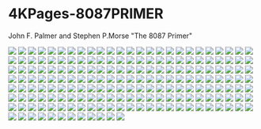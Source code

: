 # 4KPages-8087PRIMER
John F. Palmer and Stephen P.Morse "The 8087 Primer"


![](https://github.com/KilianKegel/4KPages-8087PRIMER/blob/main/images/_COVERfront2.jpeg) 
![](https://github.com/KilianKegel/4KPages-8087PRIMER/blob/main/images/_COVERrear2.jpeg) 
![](https://github.com/KilianKegel/4KPages-8087PRIMER/blob/main/images/THE8087PRIMER_000.jpg) 
![](https://github.com/KilianKegel/4KPages-8087PRIMER/blob/main/images/THE8087PRIMER_001.jpg) 
![](https://github.com/KilianKegel/4KPages-8087PRIMER/blob/main/images/THE8087PRIMER_002.jpg) 
![](https://github.com/KilianKegel/4KPages-8087PRIMER/blob/main/images/THE8087PRIMER_003.jpg) 
![](https://github.com/KilianKegel/4KPages-8087PRIMER/blob/main/images/THE8087PRIMER_004.jpg) 
![](https://github.com/KilianKegel/4KPages-8087PRIMER/blob/main/images/THE8087PRIMER_005.jpg) 
![](https://github.com/KilianKegel/4KPages-8087PRIMER/blob/main/images/THE8087PRIMER_006.jpg) 
![](https://github.com/KilianKegel/4KPages-8087PRIMER/blob/main/images/THE8087PRIMER_007.jpg) 
![](https://github.com/KilianKegel/4KPages-8087PRIMER/blob/main/images/THE8087PRIMER_008.jpg) 
![](https://github.com/KilianKegel/4KPages-8087PRIMER/blob/main/images/THE8087PRIMER_009.jpg) 
![](https://github.com/KilianKegel/4KPages-8087PRIMER/blob/main/images/THE8087PRIMER_010.jpg) 
![](https://github.com/KilianKegel/4KPages-8087PRIMER/blob/main/images/THE8087PRIMER_011.jpg) 
![](https://github.com/KilianKegel/4KPages-8087PRIMER/blob/main/images/THE8087PRIMER_012.jpg) 
![](https://github.com/KilianKegel/4KPages-8087PRIMER/blob/main/images/THE8087PRIMER_013.jpg) 
![](https://github.com/KilianKegel/4KPages-8087PRIMER/blob/main/images/THE8087PRIMER_014.jpg) 
![](https://github.com/KilianKegel/4KPages-8087PRIMER/blob/main/images/THE8087PRIMER_015.jpg) 
![](https://github.com/KilianKegel/4KPages-8087PRIMER/blob/main/images/THE8087PRIMER_016.jpg) 
![](https://github.com/KilianKegel/4KPages-8087PRIMER/blob/main/images/THE8087PRIMER_017.jpg) 
![](https://github.com/KilianKegel/4KPages-8087PRIMER/blob/main/images/THE8087PRIMER_018.jpg) 
![](https://github.com/KilianKegel/4KPages-8087PRIMER/blob/main/images/THE8087PRIMER_019.jpg) 
![](https://github.com/KilianKegel/4KPages-8087PRIMER/blob/main/images/THE8087PRIMER_020.jpg) 
![](https://github.com/KilianKegel/4KPages-8087PRIMER/blob/main/images/THE8087PRIMER_021.jpg) 
![](https://github.com/KilianKegel/4KPages-8087PRIMER/blob/main/images/THE8087PRIMER_022.jpg) 
![](https://github.com/KilianKegel/4KPages-8087PRIMER/blob/main/images/THE8087PRIMER_023.jpg) 
![](https://github.com/KilianKegel/4KPages-8087PRIMER/blob/main/images/THE8087PRIMER_024.jpg) 
![](https://github.com/KilianKegel/4KPages-8087PRIMER/blob/main/images/THE8087PRIMER_025.jpg) 
![](https://github.com/KilianKegel/4KPages-8087PRIMER/blob/main/images/THE8087PRIMER_026.jpg) 
![](https://github.com/KilianKegel/4KPages-8087PRIMER/blob/main/images/THE8087PRIMER_027.jpg) 
![](https://github.com/KilianKegel/4KPages-8087PRIMER/blob/main/images/THE8087PRIMER_028.jpg) 
![](https://github.com/KilianKegel/4KPages-8087PRIMER/blob/main/images/THE8087PRIMER_029.jpg) 
![](https://github.com/KilianKegel/4KPages-8087PRIMER/blob/main/images/THE8087PRIMER_030.jpg) 
![](https://github.com/KilianKegel/4KPages-8087PRIMER/blob/main/images/THE8087PRIMER_031.jpg) 
![](https://github.com/KilianKegel/4KPages-8087PRIMER/blob/main/images/THE8087PRIMER_032.jpg) 
![](https://github.com/KilianKegel/4KPages-8087PRIMER/blob/main/images/THE8087PRIMER_033.jpg) 
![](https://github.com/KilianKegel/4KPages-8087PRIMER/blob/main/images/THE8087PRIMER_034.jpg) 
![](https://github.com/KilianKegel/4KPages-8087PRIMER/blob/main/images/THE8087PRIMER_035.jpg) 
![](https://github.com/KilianKegel/4KPages-8087PRIMER/blob/main/images/THE8087PRIMER_036.jpg) 
![](https://github.com/KilianKegel/4KPages-8087PRIMER/blob/main/images/THE8087PRIMER_037.jpg) 
![](https://github.com/KilianKegel/4KPages-8087PRIMER/blob/main/images/THE8087PRIMER_038.jpg) 
![](https://github.com/KilianKegel/4KPages-8087PRIMER/blob/main/images/THE8087PRIMER_039.jpg) 
![](https://github.com/KilianKegel/4KPages-8087PRIMER/blob/main/images/THE8087PRIMER_040.jpg) 
![](https://github.com/KilianKegel/4KPages-8087PRIMER/blob/main/images/THE8087PRIMER_041.jpg) 
![](https://github.com/KilianKegel/4KPages-8087PRIMER/blob/main/images/THE8087PRIMER_042.jpg) 
![](https://github.com/KilianKegel/4KPages-8087PRIMER/blob/main/images/THE8087PRIMER_043.jpg) 
![](https://github.com/KilianKegel/4KPages-8087PRIMER/blob/main/images/THE8087PRIMER_044.jpg) 
![](https://github.com/KilianKegel/4KPages-8087PRIMER/blob/main/images/THE8087PRIMER_045.jpg) 
![](https://github.com/KilianKegel/4KPages-8087PRIMER/blob/main/images/THE8087PRIMER_046.jpg) 
![](https://github.com/KilianKegel/4KPages-8087PRIMER/blob/main/images/THE8087PRIMER_047.jpg) 
![](https://github.com/KilianKegel/4KPages-8087PRIMER/blob/main/images/THE8087PRIMER_048.jpg) 
![](https://github.com/KilianKegel/4KPages-8087PRIMER/blob/main/images/THE8087PRIMER_049.jpg) 
![](https://github.com/KilianKegel/4KPages-8087PRIMER/blob/main/images/THE8087PRIMER_050.jpg) 
![](https://github.com/KilianKegel/4KPages-8087PRIMER/blob/main/images/THE8087PRIMER_051.jpg) 
![](https://github.com/KilianKegel/4KPages-8087PRIMER/blob/main/images/THE8087PRIMER_052.jpg) 
![](https://github.com/KilianKegel/4KPages-8087PRIMER/blob/main/images/THE8087PRIMER_053.jpg) 
![](https://github.com/KilianKegel/4KPages-8087PRIMER/blob/main/images/THE8087PRIMER_054.jpg) 
![](https://github.com/KilianKegel/4KPages-8087PRIMER/blob/main/images/THE8087PRIMER_055.jpg) 
![](https://github.com/KilianKegel/4KPages-8087PRIMER/blob/main/images/THE8087PRIMER_056.jpg) 
![](https://github.com/KilianKegel/4KPages-8087PRIMER/blob/main/images/THE8087PRIMER_057.jpg) 
![](https://github.com/KilianKegel/4KPages-8087PRIMER/blob/main/images/THE8087PRIMER_058.jpg) 
![](https://github.com/KilianKegel/4KPages-8087PRIMER/blob/main/images/THE8087PRIMER_059.jpg) 
![](https://github.com/KilianKegel/4KPages-8087PRIMER/blob/main/images/THE8087PRIMER_060.jpg) 
![](https://github.com/KilianKegel/4KPages-8087PRIMER/blob/main/images/THE8087PRIMER_061.jpg) 
![](https://github.com/KilianKegel/4KPages-8087PRIMER/blob/main/images/THE8087PRIMER_062.jpg) 
![](https://github.com/KilianKegel/4KPages-8087PRIMER/blob/main/images/THE8087PRIMER_063.jpg) 
![](https://github.com/KilianKegel/4KPages-8087PRIMER/blob/main/images/THE8087PRIMER_064.jpg) 
![](https://github.com/KilianKegel/4KPages-8087PRIMER/blob/main/images/THE8087PRIMER_065.jpg) 
![](https://github.com/KilianKegel/4KPages-8087PRIMER/blob/main/images/THE8087PRIMER_066.jpg) 
![](https://github.com/KilianKegel/4KPages-8087PRIMER/blob/main/images/THE8087PRIMER_067.jpg) 
![](https://github.com/KilianKegel/4KPages-8087PRIMER/blob/main/images/THE8087PRIMER_068.jpg) 
![](https://github.com/KilianKegel/4KPages-8087PRIMER/blob/main/images/THE8087PRIMER_069.jpg) 
![](https://github.com/KilianKegel/4KPages-8087PRIMER/blob/main/images/THE8087PRIMER_070.jpg) 
![](https://github.com/KilianKegel/4KPages-8087PRIMER/blob/main/images/THE8087PRIMER_071.jpg) 
![](https://github.com/KilianKegel/4KPages-8087PRIMER/blob/main/images/THE8087PRIMER_072.jpg) 
![](https://github.com/KilianKegel/4KPages-8087PRIMER/blob/main/images/THE8087PRIMER_073.jpg) 
![](https://github.com/KilianKegel/4KPages-8087PRIMER/blob/main/images/THE8087PRIMER_074.jpg) 
![](https://github.com/KilianKegel/4KPages-8087PRIMER/blob/main/images/THE8087PRIMER_075.jpg) 
![](https://github.com/KilianKegel/4KPages-8087PRIMER/blob/main/images/THE8087PRIMER_076.jpg) 
![](https://github.com/KilianKegel/4KPages-8087PRIMER/blob/main/images/THE8087PRIMER_077.jpg) 
![](https://github.com/KilianKegel/4KPages-8087PRIMER/blob/main/images/THE8087PRIMER_078.jpg) 
![](https://github.com/KilianKegel/4KPages-8087PRIMER/blob/main/images/THE8087PRIMER_079.jpg) 
![](https://github.com/KilianKegel/4KPages-8087PRIMER/blob/main/images/THE8087PRIMER_080.jpg) 
![](https://github.com/KilianKegel/4KPages-8087PRIMER/blob/main/images/THE8087PRIMER_081.jpg) 
![](https://github.com/KilianKegel/4KPages-8087PRIMER/blob/main/images/THE8087PRIMER_082.jpg) 
![](https://github.com/KilianKegel/4KPages-8087PRIMER/blob/main/images/THE8087PRIMER_083.jpg) 
![](https://github.com/KilianKegel/4KPages-8087PRIMER/blob/main/images/THE8087PRIMER_084.jpg) 
![](https://github.com/KilianKegel/4KPages-8087PRIMER/blob/main/images/THE8087PRIMER_085.jpg) 
![](https://github.com/KilianKegel/4KPages-8087PRIMER/blob/main/images/THE8087PRIMER_086.jpg) 
![](https://github.com/KilianKegel/4KPages-8087PRIMER/blob/main/images/THE8087PRIMER_087.jpg) 
![](https://github.com/KilianKegel/4KPages-8087PRIMER/blob/main/images/THE8087PRIMER_088.jpg) 
![](https://github.com/KilianKegel/4KPages-8087PRIMER/blob/main/images/THE8087PRIMER_089.jpg) 
![](https://github.com/KilianKegel/4KPages-8087PRIMER/blob/main/images/THE8087PRIMER_090.jpg) 
![](https://github.com/KilianKegel/4KPages-8087PRIMER/blob/main/images/THE8087PRIMER_091.jpg) 
![](https://github.com/KilianKegel/4KPages-8087PRIMER/blob/main/images/THE8087PRIMER_092.jpg) 
![](https://github.com/KilianKegel/4KPages-8087PRIMER/blob/main/images/THE8087PRIMER_093.jpg) 
![](https://github.com/KilianKegel/4KPages-8087PRIMER/blob/main/images/THE8087PRIMER_094.jpg) 
![](https://github.com/KilianKegel/4KPages-8087PRIMER/blob/main/images/THE8087PRIMER_095.jpg) 
![](https://github.com/KilianKegel/4KPages-8087PRIMER/blob/main/images/THE8087PRIMER_096.jpg) 
![](https://github.com/KilianKegel/4KPages-8087PRIMER/blob/main/images/THE8087PRIMER_097.jpg) 
![](https://github.com/KilianKegel/4KPages-8087PRIMER/blob/main/images/THE8087PRIMER_098.jpg) 
![](https://github.com/KilianKegel/4KPages-8087PRIMER/blob/main/images/THE8087PRIMER_099.jpg) 
![](https://github.com/KilianKegel/4KPages-8087PRIMER/blob/main/images/THE8087PRIMER_100.jpg) 
![](https://github.com/KilianKegel/4KPages-8087PRIMER/blob/main/images/THE8087PRIMER_101.jpg) 
![](https://github.com/KilianKegel/4KPages-8087PRIMER/blob/main/images/THE8087PRIMER_102.jpg) 
![](https://github.com/KilianKegel/4KPages-8087PRIMER/blob/main/images/THE8087PRIMER_103.jpg) 
![](https://github.com/KilianKegel/4KPages-8087PRIMER/blob/main/images/THE8087PRIMER_104.jpg) 
![](https://github.com/KilianKegel/4KPages-8087PRIMER/blob/main/images/THE8087PRIMER_105.jpg) 
![](https://github.com/KilianKegel/4KPages-8087PRIMER/blob/main/images/THE8087PRIMER_106.jpg) 
![](https://github.com/KilianKegel/4KPages-8087PRIMER/blob/main/images/THE8087PRIMER_107.jpg) 
![](https://github.com/KilianKegel/4KPages-8087PRIMER/blob/main/images/THE8087PRIMER_108.jpg) 
![](https://github.com/KilianKegel/4KPages-8087PRIMER/blob/main/images/THE8087PRIMER_109.jpg) 
![](https://github.com/KilianKegel/4KPages-8087PRIMER/blob/main/images/THE8087PRIMER_110.jpg) 
![](https://github.com/KilianKegel/4KPages-8087PRIMER/blob/main/images/THE8087PRIMER_111.jpg) 
![](https://github.com/KilianKegel/4KPages-8087PRIMER/blob/main/images/THE8087PRIMER_112.jpg) 
![](https://github.com/KilianKegel/4KPages-8087PRIMER/blob/main/images/THE8087PRIMER_113.jpg) 
![](https://github.com/KilianKegel/4KPages-8087PRIMER/blob/main/images/THE8087PRIMER_114.jpg) 
![](https://github.com/KilianKegel/4KPages-8087PRIMER/blob/main/images/THE8087PRIMER_115.jpg) 
![](https://github.com/KilianKegel/4KPages-8087PRIMER/blob/main/images/THE8087PRIMER_116.jpg) 
![](https://github.com/KilianKegel/4KPages-8087PRIMER/blob/main/images/THE8087PRIMER_117.jpg) 
![](https://github.com/KilianKegel/4KPages-8087PRIMER/blob/main/images/THE8087PRIMER_118.jpg) 
![](https://github.com/KilianKegel/4KPages-8087PRIMER/blob/main/images/THE8087PRIMER_119.jpg) 
![](https://github.com/KilianKegel/4KPages-8087PRIMER/blob/main/images/THE8087PRIMER_120.jpg) 
![](https://github.com/KilianKegel/4KPages-8087PRIMER/blob/main/images/THE8087PRIMER_121.jpg) 
![](https://github.com/KilianKegel/4KPages-8087PRIMER/blob/main/images/THE8087PRIMER_122.jpg) 
![](https://github.com/KilianKegel/4KPages-8087PRIMER/blob/main/images/THE8087PRIMER_123.jpg) 
![](https://github.com/KilianKegel/4KPages-8087PRIMER/blob/main/images/THE8087PRIMER_124.jpg) 
![](https://github.com/KilianKegel/4KPages-8087PRIMER/blob/main/images/THE8087PRIMER_125.jpg) 
![](https://github.com/KilianKegel/4KPages-8087PRIMER/blob/main/images/THE8087PRIMER_126.jpg) 
![](https://github.com/KilianKegel/4KPages-8087PRIMER/blob/main/images/THE8087PRIMER_127.jpg) 
![](https://github.com/KilianKegel/4KPages-8087PRIMER/blob/main/images/THE8087PRIMER_128.jpg) 
![](https://github.com/KilianKegel/4KPages-8087PRIMER/blob/main/images/THE8087PRIMER_129.jpg) 
![](https://github.com/KilianKegel/4KPages-8087PRIMER/blob/main/images/THE8087PRIMER_130.jpg) 
![](https://github.com/KilianKegel/4KPages-8087PRIMER/blob/main/images/THE8087PRIMER_131.jpg) 
![](https://github.com/KilianKegel/4KPages-8087PRIMER/blob/main/images/THE8087PRIMER_132.jpg) 
![](https://github.com/KilianKegel/4KPages-8087PRIMER/blob/main/images/THE8087PRIMER_133.jpg) 
![](https://github.com/KilianKegel/4KPages-8087PRIMER/blob/main/images/THE8087PRIMER_134.jpg) 
![](https://github.com/KilianKegel/4KPages-8087PRIMER/blob/main/images/THE8087PRIMER_135.jpg) 
![](https://github.com/KilianKegel/4KPages-8087PRIMER/blob/main/images/THE8087PRIMER_136.jpg) 
![](https://github.com/KilianKegel/4KPages-8087PRIMER/blob/main/images/THE8087PRIMER_137.jpg) 
![](https://github.com/KilianKegel/4KPages-8087PRIMER/blob/main/images/THE8087PRIMER_138.jpg) 
![](https://github.com/KilianKegel/4KPages-8087PRIMER/blob/main/images/THE8087PRIMER_139.jpg) 
![](https://github.com/KilianKegel/4KPages-8087PRIMER/blob/main/images/THE8087PRIMER_140.jpg) 
![](https://github.com/KilianKegel/4KPages-8087PRIMER/blob/main/images/THE8087PRIMER_141.jpg) 
![](https://github.com/KilianKegel/4KPages-8087PRIMER/blob/main/images/THE8087PRIMER_142.jpg) 
![](https://github.com/KilianKegel/4KPages-8087PRIMER/blob/main/images/THE8087PRIMER_143.jpg) 
![](https://github.com/KilianKegel/4KPages-8087PRIMER/blob/main/images/THE8087PRIMER_144.jpg) 
![](https://github.com/KilianKegel/4KPages-8087PRIMER/blob/main/images/THE8087PRIMER_145.jpg) 
![](https://github.com/KilianKegel/4KPages-8087PRIMER/blob/main/images/THE8087PRIMER_146.jpg) 
![](https://github.com/KilianKegel/4KPages-8087PRIMER/blob/main/images/THE8087PRIMER_147.jpg) 
![](https://github.com/KilianKegel/4KPages-8087PRIMER/blob/main/images/THE8087PRIMER_148.jpg) 
![](https://github.com/KilianKegel/4KPages-8087PRIMER/blob/main/images/THE8087PRIMER_149.jpg) 
![](https://github.com/KilianKegel/4KPages-8087PRIMER/blob/main/images/THE8087PRIMER_150.jpg) 
![](https://github.com/KilianKegel/4KPages-8087PRIMER/blob/main/images/THE8087PRIMER_151.jpg) 
![](https://github.com/KilianKegel/4KPages-8087PRIMER/blob/main/images/THE8087PRIMER_152.jpg) 
![](https://github.com/KilianKegel/4KPages-8087PRIMER/blob/main/images/THE8087PRIMER_153.jpg) 
![](https://github.com/KilianKegel/4KPages-8087PRIMER/blob/main/images/THE8087PRIMER_154.jpg) 
![](https://github.com/KilianKegel/4KPages-8087PRIMER/blob/main/images/THE8087PRIMER_155.jpg) 
![](https://github.com/KilianKegel/4KPages-8087PRIMER/blob/main/images/THE8087PRIMER_156.jpg) 
![](https://github.com/KilianKegel/4KPages-8087PRIMER/blob/main/images/THE8087PRIMER_157.jpg) 
![](https://github.com/KilianKegel/4KPages-8087PRIMER/blob/main/images/THE8087PRIMER_158.jpg) 
![](https://github.com/KilianKegel/4KPages-8087PRIMER/blob/main/images/THE8087PRIMER_159.jpg) 
![](https://github.com/KilianKegel/4KPages-8087PRIMER/blob/main/images/THE8087PRIMER_160.jpg) 
![](https://github.com/KilianKegel/4KPages-8087PRIMER/blob/main/images/THE8087PRIMER_161.jpg) 
![](https://github.com/KilianKegel/4KPages-8087PRIMER/blob/main/images/THE8087PRIMER_162.jpg) 
![](https://github.com/KilianKegel/4KPages-8087PRIMER/blob/main/images/THE8087PRIMER_163.jpg) 
![](https://github.com/KilianKegel/4KPages-8087PRIMER/blob/main/images/THE8087PRIMER_164.jpg) 
![](https://github.com/KilianKegel/4KPages-8087PRIMER/blob/main/images/THE8087PRIMER_165.jpg) 
![](https://github.com/KilianKegel/4KPages-8087PRIMER/blob/main/images/THE8087PRIMER_166.jpg) 
![](https://github.com/KilianKegel/4KPages-8087PRIMER/blob/main/images/THE8087PRIMER_167.jpg) 
![](https://github.com/KilianKegel/4KPages-8087PRIMER/blob/main/images/THE8087PRIMER_168.jpg) 
![](https://github.com/KilianKegel/4KPages-8087PRIMER/blob/main/images/THE8087PRIMER_169.jpg) 
![](https://github.com/KilianKegel/4KPages-8087PRIMER/blob/main/images/THE8087PRIMER_170.jpg) 
![](https://github.com/KilianKegel/4KPages-8087PRIMER/blob/main/images/THE8087PRIMER_171.jpg) 
![](https://github.com/KilianKegel/4KPages-8087PRIMER/blob/main/images/THE8087PRIMER_172.jpg) 
![](https://github.com/KilianKegel/4KPages-8087PRIMER/blob/main/images/THE8087PRIMER_173.jpg) 
![](https://github.com/KilianKegel/4KPages-8087PRIMER/blob/main/images/THE8087PRIMER_174.jpg) 
![](https://github.com/KilianKegel/4KPages-8087PRIMER/blob/main/images/THE8087PRIMER_175.jpg) 
![](https://github.com/KilianKegel/4KPages-8087PRIMER/blob/main/images/THE8087PRIMER_176.jpg) 
![](https://github.com/KilianKegel/4KPages-8087PRIMER/blob/main/images/THE8087PRIMER_177.jpg) 
![](https://github.com/KilianKegel/4KPages-8087PRIMER/blob/main/images/THE8087PRIMER_178.jpg) 
![](https://github.com/KilianKegel/4KPages-8087PRIMER/blob/main/images/THE8087PRIMER_179.jpg) 
![](https://github.com/KilianKegel/4KPages-8087PRIMER/blob/main/images/THE8087PRIMER_180.jpg) 
![](https://github.com/KilianKegel/4KPages-8087PRIMER/blob/main/images/THE8087PRIMER_181.jpg) 
![](https://github.com/KilianKegel/4KPages-8087PRIMER/blob/main/images/THE8087PRIMER_182.jpg) 
![](https://github.com/KilianKegel/4KPages-8087PRIMER/blob/main/images/THE8087PRIMER_183.jpg) 
![](https://github.com/KilianKegel/4KPages-8087PRIMER/blob/main/images/COVERrear.jpeg)
